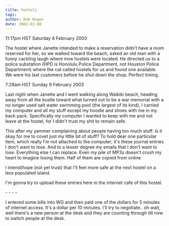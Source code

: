```yaml
---
title: hostels
tags: 
author: Rob Nugen
date: 2003-02-08
---
```


<p class=date>11:17pm HST Saturday 8 February 2003</p>

<p>The hostel where Janette intended to make a reservation didn't have
a room reserved for her, so we walked toward the beach, asked an old
man with a funny cackling laugh where moe hostels were located.  He
directed us to a police substation (HPD is Honolulu Police Department,
not Houston Police Department) where the cat called hostels for us and
found one available.  We were his last customers before he shut down
the shop.  Perfect timing.</p>

<p class=date>7:29am HST Sunday 9 February 2003</p>

<p>Last night when Janette and I went walking along Waikiki beach,
heading away from all the bustle toward what turned out to be a war
memorial with a no longer used salt water swimming pool (the largest
of its kind), I carried my computer and all my stuff except my hoodie
and shoes with me in my back pack.  Specifically my computer I wanted
to keep with me and not leave at the hostel, for I didn't trust my
shit to remain safe.</p>

<p>This after my yammer complaining about people having too much
stuff.  Is it okay for me to covet just my little bit of stuff?  To
hold dear one particular item, which really I'm not attached to the
computer; it's these journal entries I don't want to lose.  And to a
lesser degree my emails that I don't want to lose.  Everything else I
can replace.  Even my pile of MP3s doesn't crush my heart to imagine
losing them.  Half of them are copied from online</p>

<p>I intend/hope (not yet trust) that I'll feel more safe at the next
hostel on a less populated island.</p>

<p>I'm gonna try to upload these entries here in the internet cafe of
this hostel.</p>

<p>- - - -</p>

<p>I entered some bills into WG and then paid one of the dollars for 5
minutes of internet access.  It's a dollar per 10 minutes.  I'll try
to negotiate.. oh wait, well there's a new person at the desk and they
are counting through till now to switch people at the desk.</p>
